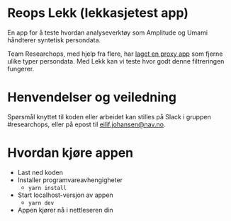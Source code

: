 # Reops Lekk (lekkasjetest app)

En app for å teste hvordan analyseverktøy som Amplitude og Umami håndterer syntetisk persondata.

Team Researchops, med hjelp fra flere, har [laget en proxy app](https://github.com/navikt/amplitude-proxy) som fjerne ulike typer persondata. Med Lekk kan vi teste hvor godt denne filtreringen fungerer.

# Henvendelser og veiledning

Spørsmål knyttet til koden eller arbeidet kan stilles
på Slack i gruppen #researchops, eller på epost til eilif.johansen@nav.no.

# Hvordan kjøre appen

- Last ned koden
- Installer programvareavhengigheter
  - `yarn install`
- Start localhost-versjon av appen
  - `yarn dev`
- Appen kjører nå i nettleseren din

